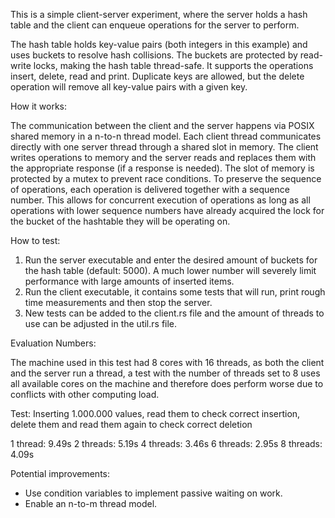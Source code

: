This is a simple client-server experiment, where the server holds a hash table and the client can enqueue operations for the server to perform.

The hash table holds key-value pairs (both integers in this example) and uses buckets to resolve hash collisions. The buckets are protected by read-write locks, making the hash table thread-safe. It supports the operations insert, delete, read and print. Duplicate keys are allowed, but the delete operation will remove all key-value pairs with a given key. 

How it works:

The communication between the client and the server happens via POSIX shared memory in a n-to-n thread model. Each client thread communicates directly with one server thread through a shared slot in memory. The client writes operations to memory and the server reads and replaces them with the appropriate response (if a response is needed). The slot of memory is protected by a mutex to prevent race conditions. To preserve the sequence of operations, each operation is delivered together with a sequence number. This allows for concurrent execution of operations as long as all operations with lower sequence numbers have already acquired the lock for the bucket of the hashtable they will be operating on.

How to test: 

1. Run the server executable and enter the desired amount of buckets for the hash table (default: 5000). A much lower number will severely limit performance with large amounts of inserted items.
2. Run the client executable, it contains some tests that will run, print rough time measurements and then stop the server.
3. New tests can be added to the client.rs file and the amount of threads to use can be adjusted in the util.rs file.

Evaluation Numbers:

The machine used in this test had 8 cores with 16 threads, as both the client and the server run a thread, a test with the number of threads set to 8 uses all available cores on the machine and therefore does perform worse due to conflicts with other computing load.

Test: Inserting 1.000.000 values, read them to check correct insertion, delete them and read them again to check correct deletion

1 thread: 9.49s
2 threads: 5.19s
4 threads: 3.46s
6 threads: 2.95s
8 threads: 4.09s 


Potential improvements: 

- Use condition variables to implement passive waiting on work.
- Enable an n-to-m thread model.